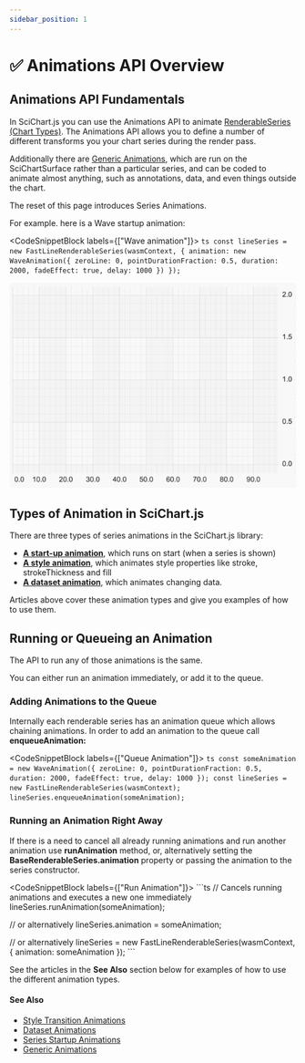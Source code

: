 ```yaml
---
sidebar_position: 1
---
```


# ✅ Animations API Overview

Animations API Fundamentals
---------------------------

In SciChart.js you can use the Animations API to animate [RenderableSeries (Chart Types)](/docs/2d-charts/chart-types/renderable-series-api-overview). The Animations API allows you to define a number of different transforms you your chart series during the render pass.

Additionally there are [Generic Animations](/docs/2d-charts/animations-api/generic-animations), which are run on the SciChartSurface rather than a particular series, and can be coded to animate almost anything, such as annotations, data, and even things outside the chart.

The reset of this page introduces Series Animations.

For example. here is a Wave startup animation:

<CodeSnippetBlock labels={["Wave animation"]}>
    ```ts
const lineSeries = new FastLineRenderableSeries(wasmContext, {
    animation: new WaveAnimation({
        zeroLine: 0,
        pointDurationFraction: 0.5,
        duration: 2000,
        fadeEffect: true,
        delay: 1000
    })
});
    ```
</CodeSnippetBlock>

![](img/1.gif)

Types of Animation in SciChart.js
---------------------------------

There are three types of series animations in the SciChart.js library:

*   **[A start-up animation](/docs/2d-charts/animations-api/series-startup-animations)**, which runs on start (when a series is shown)
*   **[A style animation](/docs/2d-charts/animations-api/style-transition-animations)**, which animates style properties like stroke, strokeThickness and fill
*   **[A dataset animation](/docs/2d-charts/animations-api/dataset-animations)**, which animates changing data.

Articles above cover these animation types and give you examples of how to use them.

Running or Queueing an Animation
--------------------------------

The API to run any of those animations is the same.

You can either run an animation immediately, or add it to the queue.

### Adding Animations to the Queue

Internally each renderable series has an animation queue which allows chaining animations. In order to add an animation to the queue call **enqueueAnimation:**

<CodeSnippetBlock labels={["Queue Animation"]}>
    ```ts
const someAnimation = new WaveAnimation({
    zeroLine: 0,
    pointDurationFraction: 0.5,
    duration: 2000,
    fadeEffect: true,
    delay: 1000
});
const lineSeries = new FastLineRenderableSeries(wasmContext);
lineSeries.enqueueAnimation(someAnimation);
    ```
</CodeSnippetBlock>

### Running an Animation Right Away

If there is a need to cancel all already running animations and run another animation use **runAnimation** method, or, alternatively setting the **BaseRenderableSeries.animation** property or passing the animation to the series constructor.


<CodeSnippetBlock labels={["Run Animation"]}>
    ```ts
// Cancels running animations and executes a new one immediately
lineSeries.runAnimation(someAnimation);

// or alternatively
lineSeries.animation = someAnimation;

// or alternatively
lineSeries = new FastLineRenderableSeries(wasmContext, { animation: someAnimation });
    ```
</CodeSnippetBlock>


See the articles in the **See Also** section below for examples of how to use the different animation types.

#### See Also

* [Style Transition Animations](/docs/2d-charts/animations-api/style-transition-animations)
* [Dataset Animations](/docs/2d-charts/animations-api/dataset-animations)
* [Series Startup Animations](/docs/2d-charts/animations-api/series-startup-animations)
* [Generic Animations](/docs/2d-charts/animations-api/generic-animations)
